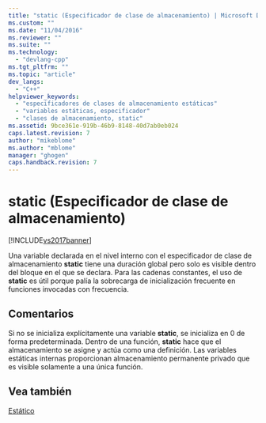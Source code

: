 ```yaml
---
title: "static (Especificador de clase de almacenamiento) | Microsoft Docs"
ms.custom: ""
ms.date: "11/04/2016"
ms.reviewer: ""
ms.suite: ""
ms.technology: 
  - "devlang-cpp"
ms.tgt_pltfrm: ""
ms.topic: "article"
dev_langs: 
  - "C++"
helpviewer_keywords: 
  - "especificadores de clases de almacenamiento estáticas"
  - "variables estáticas, especificador"
  - "clases de almacenamiento, static"
ms.assetid: 9bce361e-919b-46b9-8148-40d7ab0eb024
caps.latest.revision: 7
author: "mikeblome"
ms.author: "mblome"
manager: "ghogen"
caps.handback.revision: 7
---
```

# static (Especificador de clase de almacenamiento)
[!INCLUDE[vs2017banner](../assembler/inline/includes/vs2017banner.md)]

Una variable declarada en el nivel interno con el especificador de clase de almacenamiento **static** tiene una duración global pero solo es visible dentro del bloque en el que se declara.  Para las cadenas constantes, el uso de **static** es útil porque palía la sobrecarga de inicialización frecuente en funciones invocadas con frecuencia.  
  
## Comentarios  
 Si no se inicializa explícitamente una variable **static**, se inicializa en 0 de forma predeterminada.  Dentro de una función, **static** hace que el almacenamiento se asigne y actúa como una definición.  Las variables estáticas internas proporcionan almacenamiento permanente privado que es visible solamente a una única función.  
  
## Vea también  
 [Estático](../misc/static-cpp.md)